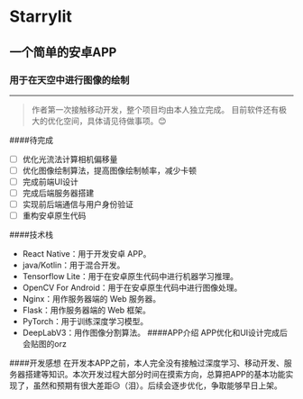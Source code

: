 # Starrylit
## 一个简单的安卓APP
### 用于在天空中进行图像的绘制
---

> 作者第一次接触移动开发，整个项目均由本人独立完成。
> 目前软件还有极大的优化空间，具体请见待做事项。😊

####待完成
- [ ] 优化光流法计算相机偏移量
- [ ] 优化图像绘制算法，提高图像绘制帧率，减少卡顿
- [ ] 完成前端UI设计
- [ ] 完成后端服务器搭建
- [ ] 实现前后端通信与用户身份验证
- [ ] 重构安卓原生代码

####技术栈
- React Native：用于开发安卓 APP。
- java/Kotlin：用于混合开发。
- Tensorflow Lite：用于在安卓原生代码中进行机器学习推理。
- OpenCV For Android：用于在安卓原生代码中进行图像处理。
- Nginx：用作服务器端的 Web 服务器。
- Flask：用作服务器端的 Web 框架。
- PyTorch：用于训练深度学习模型。
- DeepLabV3：用作图像分割算法。
####APP介绍
APP优化和UI设计完成后会贴图的orz


####开发感想
在开发本APP之前，本人完全没有接触过深度学习、移动开发、服务器搭建等知识。本次开发过程大部分时间在摸索方向，总算把APP的基本功能实现了，虽然和预期有很大差距😥（泪）。后续会逐步优化，争取能够早日上架。